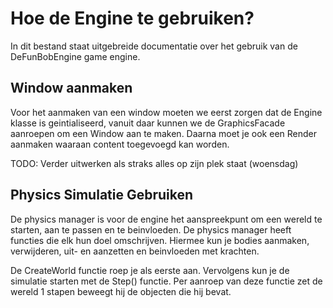 # Hoe de Engine te gebruiken?

In dit bestand staat uitgebreide documentatie over het gebruik van de DeFunBobEngine game engine.

## Window aanmaken
Voor het aanmaken van een window moeten we eerst zorgen dat de Engine klasse is geintialiseerd,
vanuit daar kunnen we de GraphicsFacade aanroepen om een Window aan te maken. Daarna moet je ook een Render aanmaken waaraan content toegevoegd kan worden.

TODO: Verder uitwerken als straks alles op zijn plek staat (woensdag)

## Physics Simulatie Gebruiken
De physics manager is voor de engine het aanspreekpunt om een wereld te starten, aan te passen en te beinvloeden. 
De physics manager heeft functies die elk hun doel omschrijven. Hiermee kun je bodies aanmaken, verwijderen, uit- en aanzetten en beinvloeden met krachten.

De CreateWorld functie roep je als eerste aan. Vervolgens kun je de simulatie starten met de Step() functie. 
Per aanroep van deze functie zet de wereld 1 stapen beweegt hij de objecten die hij bevat.
